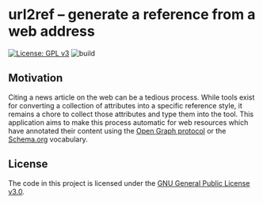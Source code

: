 # url2ref &ndash; generate a reference from a web address

[![License: GPL v3](https://img.shields.io/badge/License-GPLv3-blue.svg)](https://www.gnu.org/licenses/gpl-3.0) ![build](https://img.shields.io/github/actions/workflow/status/url2ref/url2ref/build_and_test.yml)

## Motivation

Citing a news article on the web can be a tedious process. While tools exist for converting a collection of attributes into a specific reference style, it remains a chore to collect those attributes and type them into the tool. This application aims to make this process automatic for web resources which have annotated their content using the [Open Graph protocol](https://ogp.me/) or the [Schema.org](https://schema.org/) vocabulary.

## License

The code in this project is licensed under the [GNU General Public License v3.0](https://www.gnu.org/licenses/gpl-3.0).

